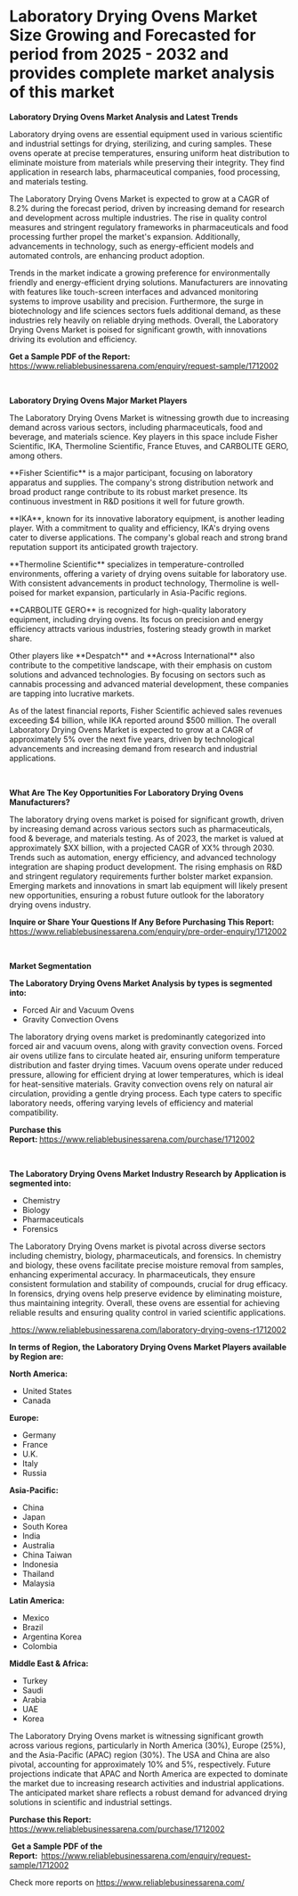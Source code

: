 <p><h1>Laboratory Drying Ovens Market Size Growing and Forecasted for period from 2025 - 2032 and provides complete market analysis of this market</h1></p><p><strong>Laboratory Drying Ovens Market Analysis and Latest Trends</strong></p>
<p><p>Laboratory drying ovens are essential equipment used in various scientific and industrial settings for drying, sterilizing, and curing samples. These ovens operate at precise temperatures, ensuring uniform heat distribution to eliminate moisture from materials while preserving their integrity. They find application in research labs, pharmaceutical companies, food processing, and materials testing.</p><p>The Laboratory Drying Ovens Market is expected to grow at a CAGR of 8.2% during the forecast period, driven by increasing demand for research and development across multiple industries. The rise in quality control measures and stringent regulatory frameworks in pharmaceuticals and food processing further propel the market's expansion. Additionally, advancements in technology, such as energy-efficient models and automated controls, are enhancing product adoption.</p><p>Trends in the market indicate a growing preference for environmentally friendly and energy-efficient drying solutions. Manufacturers are innovating with features like touch-screen interfaces and advanced monitoring systems to improve usability and precision. Furthermore, the surge in biotechnology and life sciences sectors fuels additional demand, as these industries rely heavily on reliable drying methods. Overall, the Laboratory Drying Ovens Market is poised for significant growth, with innovations driving its evolution and efficiency.</p></p>
<p><strong>Get a Sample PDF of the Report:&nbsp;</strong> <a href="https://www.reliablebusinessarena.com/enquiry/request-sample/1712002?utm_campaign=2200&utm_medium=2&utm_source=Github&utm_content=ia&utm_term=08042025&utm_id=laboratory-drying-ovens">https://www.reliablebusinessarena.com/enquiry/request-sample/1712002</a></p>
<p>&nbsp;</p>
<p><strong>Laboratory Drying Ovens Major Market Players</strong></p>
<p><p>The Laboratory Drying Ovens Market is witnessing growth due to increasing demand across various sectors, including pharmaceuticals, food and beverage, and materials science. Key players in this space include Fisher Scientific, IKA, Thermoline Scientific, France Etuves, and CARBOLITE GERO, among others.</p><p>**Fisher Scientific** is a major participant, focusing on laboratory apparatus and supplies. The company's strong distribution network and broad product range contribute to its robust market presence. Its continuous investment in R&D positions it well for future growth.</p><p>**IKA**, known for its innovative laboratory equipment, is another leading player. With a commitment to quality and efficiency, IKA's drying ovens cater to diverse applications. The company's global reach and strong brand reputation support its anticipated growth trajectory.</p><p>**Thermoline Scientific** specializes in temperature-controlled environments, offering a variety of drying ovens suitable for laboratory use. With consistent advancements in product technology, Thermoline is well-poised for market expansion, particularly in Asia-Pacific regions.</p><p>**CARBOLITE GERO** is recognized for high-quality laboratory equipment, including drying ovens. Its focus on precision and energy efficiency attracts various industries, fostering steady growth in market share.</p><p>Other players like **Despatch** and **Across International** also contribute to the competitive landscape, with their emphasis on custom solutions and advanced technologies. By focusing on sectors such as cannabis processing and advanced material development, these companies are tapping into lucrative markets.</p><p>As of the latest financial reports, Fisher Scientific achieved sales revenues exceeding $4 billion, while IKA reported around $500 million. The overall Laboratory Drying Ovens Market is expected to grow at a CAGR of approximately 5% over the next five years, driven by technological advancements and increasing demand from research and industrial applications.</p></p>
<p>&nbsp;</p>
<p><strong>What Are The Key Opportunities For Laboratory Drying Ovens Manufacturers?</strong></p>
<p><p>The laboratory drying ovens market is poised for significant growth, driven by increasing demand across various sectors such as pharmaceuticals, food & beverage, and materials testing. As of 2023, the market is valued at approximately $XX billion, with a projected CAGR of XX% through 2030. Trends such as automation, energy efficiency, and advanced technology integration are shaping product development. The rising emphasis on R&D and stringent regulatory requirements further bolster market expansion. Emerging markets and innovations in smart lab equipment will likely present new opportunities, ensuring a robust future outlook for the laboratory drying ovens industry.</p></p>
<p><strong>Inquire or Share Your Questions If Any Before Purchasing This Report:</strong> <a href="https://www.reliablebusinessarena.com/enquiry/pre-order-enquiry/1712002?utm_campaign=2200&utm_medium=2&utm_source=Github&utm_content=ia&utm_term=08042025&utm_id=laboratory-drying-ovens">https://www.reliablebusinessarena.com/enquiry/pre-order-enquiry/1712002</a></p>
<p>&nbsp;</p>
<p><strong>Market Segmentation</strong></p>
<p><strong>The Laboratory Drying Ovens Market Analysis by types is segmented into:</strong></p>
<p><ul><li>Forced Air and Vacuum Ovens</li><li>Gravity Convection Ovens</li></ul></p>
<p><p>The laboratory drying ovens market is predominantly categorized into forced air and vacuum ovens, along with gravity convection ovens. Forced air ovens utilize fans to circulate heated air, ensuring uniform temperature distribution and faster drying times. Vacuum ovens operate under reduced pressure, allowing for efficient drying at lower temperatures, which is ideal for heat-sensitive materials. Gravity convection ovens rely on natural air circulation, providing a gentle drying process. Each type caters to specific laboratory needs, offering varying levels of efficiency and material compatibility.</p></p>
<p><strong>Purchase this Report:&nbsp;</strong><a href="https://www.reliablebusinessarena.com/purchase/1712002?utm_campaign=2200&utm_medium=2&utm_source=Github&utm_content=ia&utm_term=08042025&utm_id=laboratory-drying-ovens">https://www.reliablebusinessarena.com/purchase/1712002</a></p>
<p>&nbsp;</p>
<p><strong>The Laboratory Drying Ovens Market Industry Research by Application is segmented into:</strong></p>
<p><ul><li>Chemistry</li><li>Biology</li><li>Pharmaceuticals</li><li>Forensics</li></ul></p>
<p><p>The Laboratory Drying Ovens market is pivotal across diverse sectors including chemistry, biology, pharmaceuticals, and forensics. In chemistry and biology, these ovens facilitate precise moisture removal from samples, enhancing experimental accuracy. In pharmaceuticals, they ensure consistent formulation and stability of compounds, crucial for drug efficacy. In forensics, drying ovens help preserve evidence by eliminating moisture, thus maintaining integrity. Overall, these ovens are essential for achieving reliable results and ensuring quality control in varied scientific applications.</p></p>
<p><a href="https://www.reliablebusinessarena.com/laboratory-drying-ovens-r1712002?utm_campaign=2200&utm_medium=2&utm_source=Github&utm_content=ia&utm_term=08042025&utm_id=laboratory-drying-ovens">&nbsp;https://www.reliablebusinessarena.com/laboratory-drying-ovens-r1712002</a></p>
<p><strong>In terms of Region, the Laboratory Drying Ovens Market Players available by Region are:</strong></p>
<p>
    <p> <strong> North America: </strong>
        <ul>
            <li>United States</li>
            <li>Canada</li>
        </ul>
        </p> 
    <p> <strong> Europe: </strong>
        <ul>
            <li>Germany</li>
            <li>France</li>
            <li>U.K.</li>
            <li>Italy</li>
            <li>Russia</li>
        </ul>
        </p> 
    <p> <strong> Asia-Pacific: </strong>
        <ul>
            <li>China</li>
            <li>Japan</li>
            <li>South Korea</li>
            <li>India</li>
            <li>Australia</li>
            <li>China Taiwan</li>
            <li>Indonesia</li>
            <li>Thailand</li>
            <li>Malaysia</li>
        </ul>
        </p> 
    <p> <strong> Latin America: </strong>
        <ul>
            <li>Mexico</li>
            <li>Brazil</li>
            <li>Argentina Korea</li>
            <li>Colombia</li>
        </ul>
        </p> 
    <p> <strong> Middle East & Africa: </strong>
        <ul>
            <li>Turkey</li>
            <li>Saudi</li>
            <li>Arabia</li>
            <li>UAE</li>
            <li>Korea</li>
        </ul>
    </p>
    </p>
<p><p>The Laboratory Drying Ovens market is witnessing significant growth across various regions, particularly in North America (30%), Europe (25%), and the Asia-Pacific (APAC) region (30%). The USA and China are also pivotal, accounting for approximately 10% and 5%, respectively. Future projections indicate that APAC and North America are expected to dominate the market due to increasing research activities and industrial applications. The anticipated market share reflects a robust demand for advanced drying solutions in scientific and industrial settings.</p></p>
<p><strong>Purchase this Report: </strong><a href="https://www.reliablebusinessarena.com/purchase/1712002?utm_campaign=2200&utm_medium=2&utm_source=Github&utm_content=ia&utm_term=08042025&utm_id=laboratory-drying-ovens">https://www.reliablebusinessarena.com/purchase/1712002</a></p>
<p>&nbsp;<strong>Get a Sample PDF of the Report:&nbsp;&nbsp;</strong><a href="https://www.reliablebusinessarena.com/enquiry/request-sample/1712002?utm_campaign=2200&utm_medium=2&utm_source=Github&utm_content=ia&utm_term=08042025&utm_id=laboratory-drying-ovens">https://www.reliablebusinessarena.com/enquiry/request-sample/1712002</a></p>
<p><strong></strong></p>
<p>Check more reports on <a href="https://www.reliablebusinessarena.com/?utm_campaign=2200&utm_medium=2&utm_source=Github&utm_content=ia&utm_term=08042025&utm_id=laboratory-drying-ovens">https://www.reliablebusinessarena.com/</a></p>